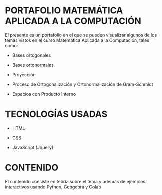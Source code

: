 # PORTAFOLIO MATEMÁTICA APLICADA A LA COMPUTACIÓN
El presente es un portafolio en el que se pueden visualizar algunos de los temas vistos en el curso Matemática Aplicada a la Computación, tales como:

* Bases ortogonales

* Bases ortonormales

* Proyección

* Proceso de Ortogonalización y Ortonormalización de Gram-Schmidt

* Espacios con Producto Interno


# TECNOLOGÍAS USADAS

* HTML

* CSS

* JavaScript (Jquery)

# CONTENIDO

El contenido consiste en teoría sobre el tema y además de ejemplos interactivos usando Python, Geogebra y Colab
